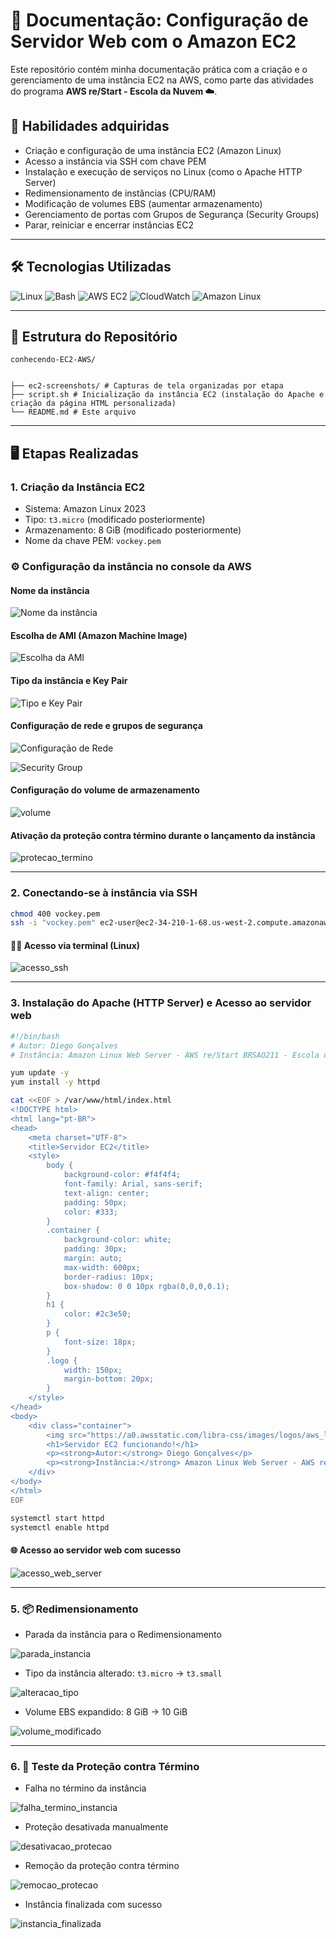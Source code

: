 # 📔 Documentação: Configuração de Servidor Web com o Amazon EC2

Este repositório contém minha documentação prática com a criação e o gerenciamento de uma instância EC2 na AWS, como parte das atividades do programa **AWS re/Start - Escola da Nuvem ☁️**.

## 🧠 Habilidades adquiridas

- Criação e configuração de uma instância EC2 (Amazon Linux)  
- Acesso a instância via SSH com chave PEM  
- Instalação e execução de serviços no Linux (como o Apache HTTP Server)  
- Redimensionamento de instâncias (CPU/RAM)  
- Modificação de volumes EBS (aumentar armazenamento)  
- Gerenciamento de portas com Grupos de Segurança (Security Groups)  
- Parar, reiniciar e encerrar instâncias EC2  

---

## 🛠️ Tecnologias Utilizadas

<div align="left">

  <img src="https://img.shields.io/badge/Linux-%23000000?style=for-the-badge&logo=linux&logoColor=white" alt="Linux" />
  <img src="https://img.shields.io/badge/Bash-%234EAA25?style=for-the-badge&logo=gnubash&logoColor=white" alt="Bash" />
  <img src="https://img.shields.io/badge/AWS%20EC2-%23FF9900?style=for-the-badge&logo=amazonaws&logoColor=white" alt="AWS EC2" />
  <img src="https://img.shields.io/badge/CloudWatch-%23232F3E?style=for-the-badge&logo=amazonaws&logoColor=white" alt="CloudWatch" />
  <img src="https://img.shields.io/badge/Amazon%20Linux-%23232F3E?style=for-the-badge&logo=linux&logoColor=white" alt="Amazon Linux" />

</div>

---

## 📁 Estrutura do Repositório

`conhecendo-EC2-AWS/`

```

├── ec2-screenshots/ # Capturas de tela organizadas por etapa
├── script.sh # Inicialização da instância EC2 (instalação do Apache e criação da página HTML personalizada)
└── README.md # Este arquivo

````

---

## 🖥️ Etapas Realizadas

### 1. Criação da Instância EC2

- Sistema: Amazon Linux 2023  
- Tipo: `t3.micro` (modificado posteriormente)  
- Armazenamento: 8 GiB (modificado posteriormente)  
- Nome da chave PEM: `vockey.pem`  

### ⚙️ Configuração da instância no console da AWS

#### Nome da instância

![Nome da instância](ec2-screenshots/01_nome.png)

#### Escolha de AMI (Amazon Machine Image)

![Escolha da AMI](ec2-screenshots/02_escolha_AMI.png)

#### Tipo da instância e Key Pair 

![Tipo e Key Pair](ec2-screenshots/03_tipo_keypair.png)

#### Configuração de rede e grupos de segurança  

![Configuração de Rede](ec2-screenshots/04_rede.png)

![Security Group](ec2-screenshots/05_security_group.png)

#### Configuração do volume de armazenamento 

![volume](ec2-screenshots/06_volume.png)

#### Ativação da proteção contra término durante o lançamento da instância  

![protecao_termino](ec2-screenshots/07_protecao_termino.png)

---

### 2. Conectando-se à instância via SSH

```bash
chmod 400 vockey.pem
ssh -i "vockey.pem" ec2-user@ec2-34-210-1-68.us-west-2.compute.amazonaws.com
````

#### 🧑‍💻 Acesso via terminal (Linux)

![acesso_ssh](ec2-screenshots/08_acesso_ssh.png)

---


### 3. Instalação do Apache (HTTP Server) e Acesso ao servidor web

```bash
#!/bin/bash
# Autor: Diego Gonçalves
# Instância: Amazon Linux Web Server - AWS re/Start BRSAO211 - Escola da Nuvem ☁️

yum update -y
yum install -y httpd

cat <<EOF > /var/www/html/index.html
<!DOCTYPE html>
<html lang="pt-BR">
<head>
    <meta charset="UTF-8">
    <title>Servidor EC2</title>
    <style>
        body {
            background-color: #f4f4f4;
            font-family: Arial, sans-serif;
            text-align: center;
            padding: 50px;
            color: #333;
        }
        .container {
            background-color: white;
            padding: 30px;
            margin: auto;
            max-width: 600px;
            border-radius: 10px;
            box-shadow: 0 0 10px rgba(0,0,0,0.1);
        }
        h1 {
            color: #2c3e50;
        }
        p {
            font-size: 18px;
        }
        .logo {
            width: 150px;
            margin-bottom: 20px;
        }
    </style>
</head>
<body>
    <div class="container">
        <img src="https://a0.awsstatic.com/libra-css/images/logos/aws_logo_smile_1200x630.png" alt="AWS Logo" class="logo">
        <h1>Servidor EC2 funcionando!</h1>
        <p><strong>Autor:</strong> Diego Gonçalves</p>
        <p><strong>Instância:</strong> Amazon Linux Web Server - AWS re/Start BRSAO211 - Escola da Nuvem ☁️</p>
    </div>
</body>
</html>
EOF

systemctl start httpd
systemctl enable httpd
```

#### 🌐 Acesso ao servidor web com sucesso

![acesso_web_server](ec2-screenshots/09_acesso_web_server.png)

---

### 5. 📦 Redimensionamento

* Parada da instância para o Redimensionamento

![parada_instancia](ec2-screenshots/10_parada_instancia.png)

* Tipo da instância alterado: `t3.micro` → `t3.small`

![alteracao_tipo](ec2-screenshots/11_alteracao_tipo.png)

* Volume EBS expandido: 8 GiB → 10 GiB

![volume_modificado](ec2-screenshots/12_volume_modificado.png)

---

### 6. 🔐 Teste da Proteção contra Término

* Falha no término da instância

![falha_termino_instancia](ec2-screenshots/13_falha_termino_instancia.png)

* Proteção desativada manualmente

![desativacao_protecao](ec2-screenshots/14_desativacao_protecao.png)

* Remoção da proteção contra término

![remocao_protecao](ec2-screenshots/15_remocao_protecao.png)

* Instância finalizada com sucesso

![instancia_finalizada](ec2-screenshots/16_instancia_finalizada.png)

